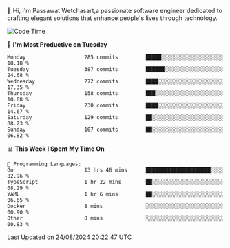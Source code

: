 
👋 Hi, I'm Passawat Wetchasart,a passionate software engineer dedicated to crafting elegant solutions that enhance people's lives through technology.


<!--START_SECTION:waka-->
![Code Time](http://img.shields.io/badge/Code%20Time-1%2C751%20hrs%2026%20mins-blue)

📅 **I'm Most Productive on Tuesday** 

```text
Monday                   285 commits         █████░░░░░░░░░░░░░░░░░░░░   18.18 % 
Tuesday                  387 commits         ██████░░░░░░░░░░░░░░░░░░░   24.68 % 
Wednesday                272 commits         ████░░░░░░░░░░░░░░░░░░░░░   17.35 % 
Thursday                 158 commits         ███░░░░░░░░░░░░░░░░░░░░░░   10.08 % 
Friday                   230 commits         ████░░░░░░░░░░░░░░░░░░░░░   14.67 % 
Saturday                 129 commits         ██░░░░░░░░░░░░░░░░░░░░░░░   08.23 % 
Sunday                   107 commits         ██░░░░░░░░░░░░░░░░░░░░░░░   06.82 % 
```


📊 **This Week I Spent My Time On** 

```text
💬 Programming Languages: 
Go                       13 hrs 46 mins      █████████████████████░░░░   82.96 % 
TypeScript               1 hr 22 mins        ██░░░░░░░░░░░░░░░░░░░░░░░   08.29 % 
YAML                     1 hr 6 mins         ██░░░░░░░░░░░░░░░░░░░░░░░   06.65 % 
Docker                   8 mins              ░░░░░░░░░░░░░░░░░░░░░░░░░   00.90 % 
Other                    8 mins              ░░░░░░░░░░░░░░░░░░░░░░░░░   00.83 % 
```


 Last Updated on 24/08/2024 20:22:47 UTC
<!--END_SECTION:waka-->

<!--
**markpassawat/markpassawat** is a ✨ _special_ ✨ repository because its `README.md` (this file) appears on your GitHub profile.

Here are some ideas to get you started:

- 🔭 I’m currently working on ...
- 🌱 I’m currently learning ...
- 👯 I’m looking to collaborate on ...
- 🤔 I’m looking for help with ...
- 💬 Ask me about ...
- 📫 How to reach me: ...
- 😄 Pronouns: He/Him
- ⚡ Fun fact: ...
-->
